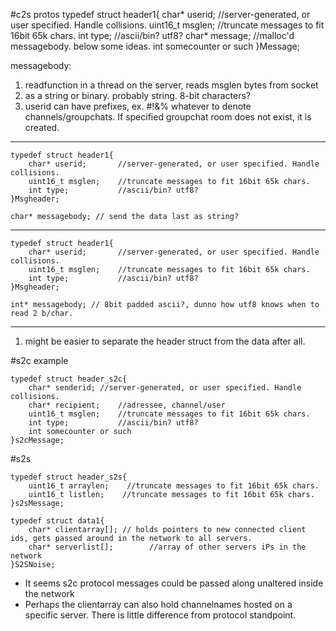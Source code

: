 #c2s protos
typedef struct header1{
    char* userid;       //server-generated, or user specified. Handle collisions.
    uint16_t msglen;    //truncate messages to fit 16bit 65k chars.
    int type;           //ascii/bin? utf8?
    char* message;      //malloc'd messagebody. below some ideas.
    int somecounter or such
}Message;

messagebody:

1. readfunction in a thread on the server, reads msglen bytes from socket
2. as a string or binary. probably string. 8-bit characters?
3. userid can have prefixes, ex. #!&% whatever to denote channels/groupchats. If specified groupchat room does not exist, it is created.



-----------------

    typedef struct header1{
        char* userid;       //server-generated, or user specified. Handle collisions.
        uint16_t msglen;    //truncate messages to fit 16bit 65k chars.
        int type;           //ascii/bin? utf8?
    }Msgheader;
    
    char* messagebody; // send the data last as string?


---------------------------------------------------

    typedef struct header1{
        char* userid;       //server-generated, or user specified. Handle collisions.
        uint16_t msglen;    //truncate messages to fit 16bit 65k chars.
        int type;           //ascii/bin? utf8?
    }Msgheader;
    
    int* messagebody; // 8bit padded ascii?, dunno how utf8 knows when to read 2 b/char.


-------------------------------

1. might be easier to separate the header struct from the data after all.

#s2c example

    typedef struct header_s2c{
	    char* senderid;	//server-generated, or user specified. Handle collisions.
	    char* recipient;	//adressee, channel/user
	    uint16_t msglen;    //truncate messages to fit 16bit 65k chars.
	    int type;           //ascii/bin? utf8?
	    int somecounter or such
    }s2cMessage;


#s2s

    typedef struct header_s2s{
        uint16_t arraylen;    //truncate messages to fit 16bit 65k chars.
        uint16_t listlen;    //truncate messages to fit 16bit 65k chars.
    }s2sMessage;
            
    typedef struct data1{
	    char* clientarray[]; // holds pointers to new connected client ids, gets passed around in the network to all servers.
	    char* serverlist[];        //array of other servers iPs in the network
    }S2SNoise;


- It seems s2c protocol messages could be passed along unaltered inside the network
- Perhaps the clientarray can also hold channelnames hosted on a specific server. There is little difference from protocol standpoint.

